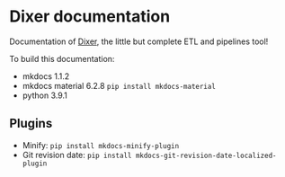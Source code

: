 # Dixer documentation

Documentation of [Dixer](https://dixer.stgo.do), the little but complete ETL and pipelines tool!

To build this documentation:

- mkdocs 1.1.2
- mkdocs material 6.2.8 `pip install mkdocs-material`
- python 3.9.1

## Plugins

- Minify: `pip install mkdocs-minify-plugin`
- Git revision date: `pip install mkdocs-git-revision-date-localized-plugin`